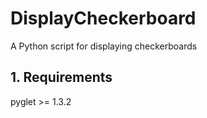 # DisplayCheckerboard
A Python script for displaying checkerboards

## 1. Requirements
pyglet >= 1.3.2
